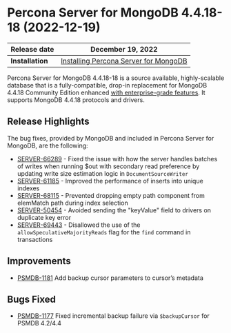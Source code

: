 
# Percona Server for MongoDB 4.4.18-18 (2022-12-19)

| **Release date** | December 19, 2022 |
|----------------- | ---------------- | 
| **Installation** | [Installing Percona Server for MongoDB](../install/index.md)|

Percona Server for MongoDB 4.4.18-18 is a source available, highly-scalable database that is a
fully-compatible, drop-in replacement for MongoDB 4.4.18 Community Edition enhanced [with enterprise-grade features](../comparison.md). 
It supports MongoDB 4.4.18 protocols and drivers.

## Release Highlights


The bug fixes, provided by MongoDB and included in Percona Server for MongoDB, are the following:

* [SERVER-66289](https://jira.mongodb.org/browse/SERVER-66289) - Fixed the issue with how the server handles batches of writes when running $out with secondary read preference by updating write size estimation logic in ``DocumentSourceWriter``
* [SERVER-61185](https://jira.mongodb.org/browse/SERVER-61185) - Improved the performance of inserts into unique indexes
* [SERVER-68115](https://jira.mongodb.org/browse/SERVER-68115) - Prevented dropping empty path component from elemMatch path during index selection
* [SERVER-50454](https://jira.mongodb.org/browse/SERVER-50454) - Avoided sending the "keyValue" field to drivers on duplicate key error
* [SERVER-69443](https://jira.mongodb.org/browse/SERVER-69443) - Disallowed the use of the ``allowSpeculativeMajorityReads`` flag for the ``find`` command in transactions

## Improvements

* [PSMDB-1181](https://jira.percona.com/browse/PSMDB-1181) Add backup cursor parameters to cursor’s metadata


## Bugs Fixed

* [PSMDB-1177](https://jira.percona.com/browse/PSMDB-1177) Fixed incremental backup failure via `$backupCursor` for PSMDB 4.2/4.4

